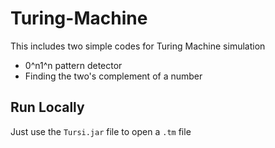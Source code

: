 # Turing-Machine

This includes two simple codes for Turing Machine simulation
- 0^n1^n pattern detector
- Finding the two's complement of a number

## Run Locally
Just use the `Tursi.jar` file to open a `.tm` file
